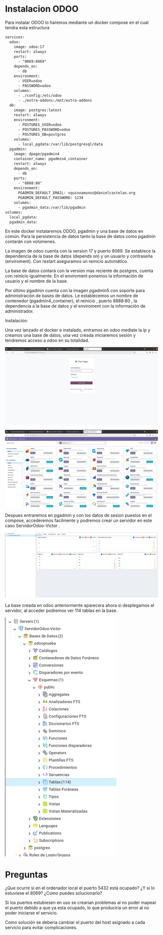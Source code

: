 # Instalacion ODOO

Para instalar ODOO lo haremos mediante un docker compose en el cual tendra esta estructura

```
services:
  odoo:
    image: odoo:17
    restart: always
    ports:
      - "8069:8069"
    depends_on:
      - db
    environment:
      - USER=odoo
      - PASSWORD=odoo
    volumes:
      - ./config:/etc/odoo
      - ./extra-addons:/mnt/extra-addons
  db:
    image: postgres:latest
    restart: always
    environment:
      - POSTGRES_USER=odoo
      - POSTGRES_PASSWORD=odoo
      - POSTGRES_DB=postgres
    volumes:  
      - local_pgdata:/var/lib/postgresql/data
  pgadmin:
    image: dpage/pgadmin4
    container_name: pgadmin4_container
    restart: always
    depends_on:
      - db
    ports:
      - "8888:80"
    environment:
      PGADMIN_DEFAULT_EMAIL: vquinoamunoz@danielcastelao.org
      PGADMIN_DEFAULT_PASSWORD: 1234
    volumes:
      - pgadmin_data:/var/lib/pgadmin
volumes:
  local_pgdata:
  pgadmin_data:
```

En este docker instalaremos ODOO, pgadmin y una base de datos en común. Para la persistencia de datos tanto la base de datos como pgadmin contarán con volúmenes.

La imagen de odoo cuenta con la version 17 y puerto 8069. Se establece la dependencia de la base de datos (depends on) y un usuario y contraseña (enviroment). Con restart aseguramos un reinicio automático.

La base de datos contará con la version mas reciente de postgres, cuenta con reinicio igualmente. En el enviroment ponemos la información de usuario y el nombre de la base.

Por último pgadmin cuenta con la imagen pgadmin5 con soporte para administración de bases de datos. Le establecemos un nombre de contenedor (pgadmin4_container), el reinicio , puerto 8888:80 , la dependencia a la base de datos y el enviroment con la información de administrador.


Instalación:

Una vez lanzado el docker e instalado, entramos en odoo mediate la ip y creamos una base de datos, una vez creada iniciaremos sesión y tendremos acceso a odoo en su totalidad.

![](https://github.com/VictorQuinoa/SXE_Odoo/blob/main/Inicio.png?raw=true)

![](https://github.com/VictorQuinoa/SXE_Odoo/blob/main/Odoo.png)

Despues entraremos en pgadmin y con los datos de sesion puestos en el compose, accederemos facilmente y podremos crear un servidor en este caso ServidorOdoo-Victor .

![](https://github.com/VictorQuinoa/SXE_Odoo/blob/main/a.png?raw=true)

La base creada en odoo anteriormente aparecera ahora si desplegamos el servidor, al acceder podremos ver 114 tablas en la base.

![](https://github.com/VictorQuinoa/SXE_Odoo/blob/main/a2.png?raw=true)

# Preguntas

¿Que ocurre si en el ordenador local el puerto 5432 está ocupado? ¿Y si lo estuviese el 8069? ¿Como puedes solucionarlo?

Si los puertos estubiesen en uso se crearian problemas al no poder mapear el puerto debido a que ya esta ocupado, lo que produciria un error al no poder iniciarse el servicio.

Como solución se deberia cambiar el puerto del host asignado a cada servicio para evitar complicaciones.









